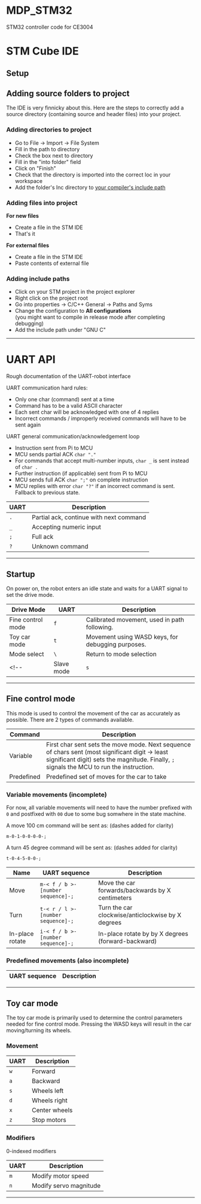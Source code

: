 # MDP_STM32
STM32 controller code for CE3004

# STM Cube IDE

## Setup

## Adding source folders to project
The IDE is very finnicky about this.
Here are the steps to correctly add a source directory
(containing source and header files)
into your project.

### Adding directories to project
- Go to File -> Import -> File System
- Fill in the path to directory
- Check the box next to directory
- Fill in the "into folder" field
- Click on "Finish"
- Check that the directory is imported into the correct loc in your workspace
- Add the folder's Inc directory to [your compiler's include path](#adding-include-paths)

### Adding files into project
**For new files**
- Create a file in the STM IDE
- That's it

**For external files**
- Create a file in the STM IDE
- Paste contents of external file


### Adding include paths
- Click on your STM project in the project explorer
- Right click on the project root
- Go into properties -> C/C++ General -> Paths and Syms
- Change the configuration to **All configurations** \
(you might want to compile in release mode after completing debugging)
- Add the include path under "GNU C"


---

# UART API
Rough documentation of the UART-robot interface

UART communication hard rules:
- Only one char (command) sent at a time
- Command has to be a valid ASCII character
- Each sent char will be acknowledged with one of 4 replies
- Incorrect commands / improperly received commands will have to be sent again

UART general communication/acknowledgement loop
- Instruction sent from Pi to MCU
- MCU sends partial ACK `char "."`
- For commands that accept multi-number inputs, `char _` is sent instead of `char .`
- Further instruction (if applicable) sent from Pi to MCU
- MCU sends full ACK `char ";"` on complete instruction
- MCU replies with error `char "?"` if an incorrect command is sent. Fallback to previous state.

| UART | Description |
| --- | --- |
| `.` | Partial ack, continue with next command |
| `_` | Accepting numeric input |
| `;` | Full ack |
| `?` | Unknown command |

---

## Startup
On power on, the robot enters an idle state and waits for a UART signal to set the drive mode.

| Drive Mode | UART | Description |
| --- | --- | --- |
| Fine control mode | `f` | Calibrated movement, used in path following. |
| Toy car mode | `t` | Movement using WASD keys, for debugging purposes. |
| Mode select | `\` | Return to mode selection |
<!-- | Slave mode | `s` | Movement set using WASDX, todo!() | -->

---

## Fine control mode
This mode is used to control the movement of the car as accurately as possible. There are 2 types of commands available.

| Command | Description |
| --- | --- |
| Variable | First char sent sets the move mode. Next sequence of chars sent (most significant digit -> least significant digit) sets the magnitude. Finally, `;` signals the MCU to run the instruction. |
| Predefined | Predefined set of moves for the car to take |


### Variable movements (incomplete)

For now, all variable movements will need to have the number prefixed with `0` and postfixed with `00` due to some bug somwhere in the state machine.

A move 100 cm command will be sent as: (dashes added for clarity)
```
m-0-1-0-0-0-0-;
```

A turn 45 degree command will be sent as: (dashes added for clarity)
```
t-0-4-5-0-0-;
```


| Name | UART sequence | Description |
| --- | --- | --- |
| Move | `m-< f / b >-[number sequence]-;` | Move the car forwards/backwards by X centimeters |
| Turn | `t-< r / l >-[number sequence]-;` | Turn the car clockwise/anticlockwise by X degrees |
| In-place rotate | `i-< f / b >-[number sequence]-;` | In-place rotate by by X degrees (forward-backward) |


### Predefined movements (also incomplete)
| UART sequence | Description |
| --- | --- |


---

## Toy car mode
The toy car mode is primarily used to determine the control parameters needed for fine control mode.
Pressing the WASD keys will result in the car moving/turning its wheels.

### Movement

| UART | Description |
| --- | --- |
| `w` | Forward |
| `a` | Backward |
| `s` | Wheels left |
| `d` | Wheels right |
| `x` | Center wheels |
| `z` | Stop motors |

### Modifiers
0-indexed modifiers

| UART | Description |
| --- | --- |
| `m` | Modify motor speed |
| `n` | Modify servo magnitude |

<!-- ### Motor and Servo parameters

Motor power and steering angle are modified by:
 - Sending a command listed below
 - Sending a number within the accepted ranges.

sending `p 1` will set the motor power level to its lowest setting.

sending `l 4` will set the steering angle to its largest setting.

| UART | Description |
| --- | --- |
| `p` | Motor **p**ower level (1-8) |
| `l` | Steering **l**ock level (1-4) | -->


---
